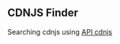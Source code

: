 ## CDNJS Finder

Searching cdnjs using [API cdnjs](https://api.cdnjs.com/libraries)


<!-- ![alt text](./Pokemonlist.png) -->
